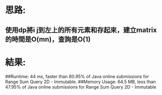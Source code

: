 # 思路: 
## 使用dp將i j到左上的所有元素和存起來，建立matrix的時間是O(mn)，查詢是O(1)
# 結果:
##Runtime: 44 ms, faster than 80.95% of Java online submissions for Range Sum Query 2D - Immutable.
##Memory Usage: 64.5 MB, less than 47.95% of Java online submissions for Range Sum Query 2D - Immutable
